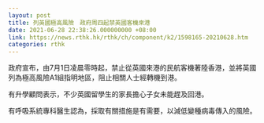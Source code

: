 ```yaml
---
layout: post
title: 列英國極高風險　政府周四起禁英國客機來港
date: 2021-06-28 22:38:26.000000000 +08:00
link: https://news.rthk.hk/rthk/ch/component/k2/1598165-20210628.htm
categories: rthk
---
```


政府宣布，由7月1日凌晨零時起，禁止從英國來港的民航客機著陸香港，並將英國列為極高風險A1組指明地區，阻止相關人士經轉機到港。

有升學顧問表示，不少英國留學生的家長擔心子女未能趕及回港。

有呼吸系統專科醫生認為，採取有關措施是有需要，以減低變種病毒傳入的風險。
